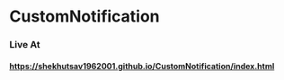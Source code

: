 # CustomNotification

### Live At

#### https://shekhutsav1962001.github.io/CustomNotification/index.html
